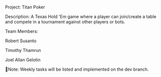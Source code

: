 Project: Titan Poker

Description: A Texas Hold 'Em game where a player can join/create a table 
             and compete in a tournament against other players or bots.

Team Members:

Robert Susanto

Timothy Thamrun

Joel Allan Gelotin

🔴Note: Weekly tasks will be listed and implemented on the dev branch.
